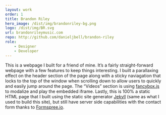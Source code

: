 ```yaml
---
layout: work
order: 1
title: Brandon Riley
hero_image: /dist/img/brandonriley-bg.png
logo: /dist/img/BR.svg
url: brandonrileymusic.com
repo: http://github.com/danieljbell/brandon-riley
role:
    - Designer
    - Developer
---
```


This is a webpage I built for a friend of mine. It’s a fairly straight-forward webpage with a few features to keep things interesting. I built a parallaxing effect on the header section of the page along with a sticky naviagation that locks to the top of the window when scrolling down to allow users to quickly and easily jump around the page. The “Videos” section is using [fancybox.js][1] to modalize and play the embedded iframe. Lastly, this is 100% a static HTML page that I built using the static site generator [Jekyll][2] (same as what I used to build this site), but still have server side capabilities with the contact form thanks to [Formspree.io][3].

[1]: http://fancyapps.com/fancybox/
[2]: http://jekyllrb.com/
[3]: http://formspree.io/